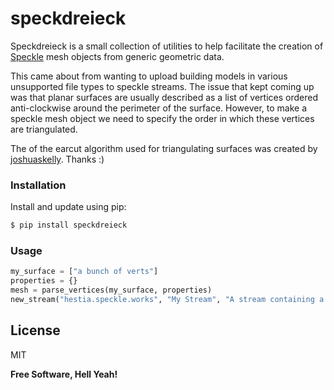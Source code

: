 # speckdreieck

Speckdreieck is a small collection of utilities to help facilitate the creation of [Speckle](https://speckle.systems/) mesh objects from generic geometric data. 

This came about from wanting to upload building models in various unsupported file types to speckle streams. The issue that kept coming up was that planar surfaces are usually described as a list of vertices ordered anti-clockwise around the perimeter of the surface. However, to make a speckle mesh object we need to specify the order in which these vertices are triangulated. 

The of the earcut algorithm used for triangulating surfaces was created by [joshuaskelly](https://github.com/joshuaskelly). Thanks :) 

### Installation

Install and update using pip:

```sh
$ pip install speckdreieck
```

### Usage

```python 
my_surface = ["a bunch of verts"]
properties = {}
mesh = parse_vertices(my_surface, properties)
new_stream("hestia.speckle.works", "My Stream", "A stream containing a surface")

```

License
----

MIT

**Free Software, Hell Yeah!**

